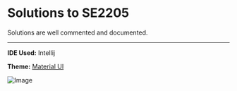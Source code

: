 # Solutions to SE2205

Solutions are well commented and documented. 

----

**IDE Used:** Intellij

**Theme:** [Material UI](https://plugins.jetbrains.com/plugin/8006-material-theme-ui/)

![Image](https://plugins.jetbrains.com/files/8006/screenshot_17526.png)

